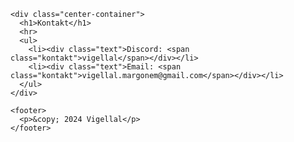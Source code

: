 
<!DOCTYPE html>
<html lang="pl">
  <head>
    <meta charset="UTF-8">
    <meta name="viewport" content="width=device-width, initial-scale=1.0">
    <title>Vigellal</title>
    <link rel="stylesheet" href="style.css">
  </head>
  <body>

    
    <div class="center-container">
      <h1>Kontakt</h1>
      <hr>
      <ul>
        <li><div class="text">Discord: <span class="kontakt">vigellal</span></div></li>
        <li><div class="text">Email: <span class="kontakt">vigellal.margonem@gmail.com</span></div></li>
      </ul>
    </div>
    
    <footer>
      <p>&copy; 2024 Vigellal</p>
    </footer>
  </body>
</html>
